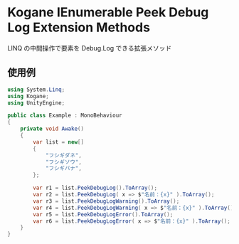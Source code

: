 # Kogane IEnumerable Peek Debug Log Extension Methods

LINQ の中間操作で要素を Debug.Log できる拡張メソッド

## 使用例

```csharp
using System.Linq;
using Kogane;
using UnityEngine;

public class Example : MonoBehaviour
{
    private void Awake()
    {
        var list = new[]
        {
            "フシギダネ",
            "フシギソウ",
            "フシギバナ",
        };

        var r1 = list.PeekDebugLog().ToArray();
        var r2 = list.PeekDebugLog( x => $"名前：{x}" ).ToArray();
        var r3 = list.PeekDebugLogWarning().ToArray();
        var r4 = list.PeekDebugLogWarning( x => $"名前：{x}" ).ToArray();
        var r5 = list.PeekDebugLogError().ToArray();
        var r6 = list.PeekDebugLogError( x => $"名前：{x}" ).ToArray();
    }
}
```